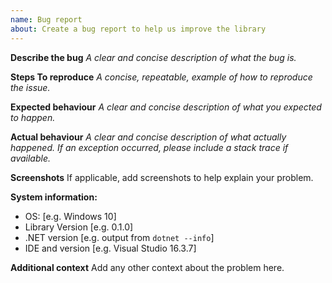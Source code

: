 ```yaml
---
name: Bug report
about: Create a bug report to help us improve the library
---
```


**Describe the bug**
_A clear and concise description of what the bug is._

**Steps To reproduce**
_A concise, repeatable, example of how to reproduce the issue._

**Expected behaviour**
_A clear and concise description of what you expected to happen._

**Actual behaviour**
_A clear and concise description of what actually happened. If an exception occurred, please include a stack trace if available._

**Screenshots**
If applicable, add screenshots to help explain your problem.

**System information:**
 - OS: [e.g. Windows 10]
 - Library Version [e.g. 0.1.0]
 - .NET version [e.g. output from `dotnet --info`]
 - IDE and version [e.g. Visual Studio 16.3.7]

**Additional context**
Add any other context about the problem here.
